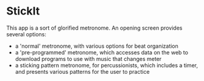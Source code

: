 # StickIt
This app is a sort of glorified metronome. An opening screen provides several options:
* a 'normal' metronome, with various options for beat organization
* a 'pre-programmed' metronome, which accesses data on the web to download programs to use with music that changes meter
* a sticking pattern metronome, for percussionists, which includes a timer, and presents various patterns for the user to practice

